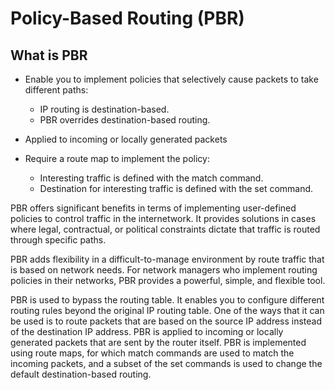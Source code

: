 # Policy-Based Routing (PBR)

## What is PBR

* Enable you to implement policies that selectively cause packets to take different paths:
   +  IP routing is destination-based.
   +  PBR overrides destination-based routing.

* Applied to incoming or locally generated packets
* Require a route map to implement the policy:
   + Interesting traffic is defined with the match command.
   + Destination for interesting traffic is defined with the set command.

PBR offers significant benefits in terms of implementing user-defined policies to control traffic in the internetwork. It provides solutions in cases where legal, contractual, or political constraints dictate that traffic is routed through specific paths.

PBR adds flexibility in a difficult-to-manage environment by route traffic that is based on network needs. For network managers who implement routing policies in their networks, PBR provides a powerful, simple, and flexible tool.

PBR is used to bypass the routing table. It enables you to configure different routing rules beyond the original IP routing table. One of the ways that it can be used is to route packets that are based on the source IP address instead of the destination IP address. PBR is applied to incoming or locally generated packets that are sent by the router itself. PBR is implemented using route maps, for which match commands are used to match the incoming packets, and a subset of the set commands is used to change the default destination-based routing.